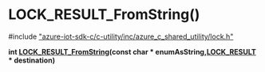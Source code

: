 # LOCK_RESULT_FromString()

\#include ["azure-iot-sdk-c/c-utility/inc/azure_c_shared_utility/lock.h"](../iot-c-ref-lock-h.md)  

**int [LOCK_RESULT_FromString](#lock_8h_1aeb20cf6e5a5d068526159dadb6d74e9d)(const char * enumAsString,[LOCK_RESULT](#lock_8h_1a0c50183ac9ba70b668f85ba07a52269c) * destination)**

